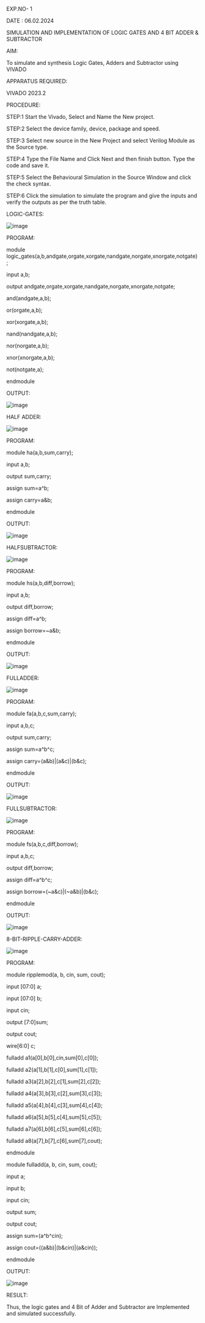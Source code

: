                                                                  
 EXP.NO- 1 

DATE : 06.02.2024

 SIMULATION AND IMPLEMENTATION OF LOGIC GATES AND 4 BIT ADDER & SUBTRACTOR 

AIM: 

   To simulate and synthesis Logic Gates, Adders and Subtractor using VIVADO 

APPARATUS REQUIRED: 

  VIVADO 2023.2 

PROCEDURE: 

STEP:1 Start the Vivado, Select and Name the New project. 

STEP:2 Select the device family, device, package and speed. 

STEP:3 Select new source in the New Project and select Verilog Module as the Source type. 

STEP:4 Type the File Name and Click Next and then finish button. Type the code and save it. 

STEP:5 Select the Behavioural Simulation in the Source Window and click the check syntax. 

STEP:6 Click the simulation to simulate the program and give the inputs and verify the outputs as per the truth table.

 
LOGIC-GATES: 

![image](https://github.com/Padmeshwaraan/VLSI-Experiments-1/assets/160568747/598eb676-fc4f-4543-a08b-60624c2c1419)
                            
PROGRAM: 

module logic_gates(a,b,andgate,orgate,xorgate,nandgate,norgate,xnorgate,notgate);

input a,b;

output andgate,orgate,xorgate,nandgate,norgate,xnorgate,notgate;

and(andgate,a,b);

or(orgate,a,b);

xor(xorgate,a,b);

nand(nandgate,a,b);

nor(norgate,a,b);

xnor(xnorgate,a,b);

not(notgate,a);

endmodule

OUTPUT:       


![image](https://github.com/Padmeshwaraan/VLSI-Experiments-1/assets/160568747/0bf7de7a-e772-4f1b-a1ac-76278dc145a5)

HALF ADDER: 


![image](https://github.com/Padmeshwaraan/VLSI-Experiments-1/assets/160568747/1efa0cef-9db7-441b-aad9-4accd714defe)

PROGRAM: 

module ha(a,b,sum,carry);

input a,b;

output sum,carry;

assign sum=a^b;

assign carry=a&b;

endmodule

OUTPUT:


![image](https://github.com/Padmeshwaraan/VLSI-Experiments-1/assets/160568747/7c204f4f-e3dd-4060-bdff-93e019fd3ba2)

HALFSUBTRACTOR:


![image](https://github.com/Padmeshwaraan/VLSI-Experiments-1/assets/160568747/c21b7c8d-c134-4467-b903-6ccf3c576cf6)

PROGRAM: 

module hs(a,b,diff,borrow);

input a,b; 

output diff,borrow;

assign diff=a^b; 

assign borrow=~a&b;

endmodule

OUTPUT:


![image](https://github.com/Padmeshwaraan/VLSI-Experiments-1/assets/160568747/3937e7e8-af45-468d-b05c-05c37d9d68d8)

FULLADDER: 


![image](https://github.com/Padmeshwaraan/VLSI-Experiments-1/assets/160568747/8020948e-1de8-4d83-8531-52532675485c)

PROGRAM: 

module fa(a,b,c,sum,carry);

input a,b,c; 

output sum,carry;

assign sum=a^b^c; 

assign carry=(a&b)|(a&c)|(b&c);

endmodule

OUTPUT:


![image](https://github.com/Padmeshwaraan/VLSI-Experiments-1/assets/160568747/9a51b020-a484-4b9b-b016-f93b67b9b303)

FULLSUBTRACTOR: 


![image](https://github.com/Padmeshwaraan/VLSI-Experiments-1/assets/160568747/c1a5ac2a-235a-47b6-9e5a-5d0487fdb3e0)

PROGRAM: 

module fs(a,b,c,diff,borrow);

input a,b,c;

output diff,borrow;

assign diff=a^b^c; 

assign borrow=(~a&c)|(~a&b)|(b&c); 

endmodule

OUTPUT:


![image](https://github.com/Padmeshwaraan/VLSI-Experiments-1/assets/160568747/5fda3116-d45e-4562-8083-edac1099f3ce)

 8-BIT-RIPPLE-CARRY-ADDER: 
 
 
 ![image](https://github.com/Padmeshwaraan/VLSI-Experiments-1/assets/160568747/b90d6719-3f52-437b-a37d-be4a12f989b5)

PROGRAM: 

module ripplemod(a, b, cin, sum, cout);

input [07:0] a;

input [07:0] b;

input cin;

output [7:0]sum;

output cout;

wire[6:0] c;

fulladd a1(a[0],b[0],cin,sum[0],c[0]);

fulladd a2(a[1],b[1],c[0],sum[1],c[1]);

fulladd a3(a[2],b[2],c[1],sum[2],c[2]);

fulladd a4(a[3],b[3],c[2],sum[3],c[3]);

fulladd a5(a[4],b[4],c[3],sum[4],c[4]);

fulladd a6(a[5],b[5],c[4],sum[5],c[5]);

fulladd a7(a[6],b[6],c[5],sum[6],c[6]);

fulladd a8(a[7],b[7],c[6],sum[7],cout);

endmodule

module fulladd(a, b, cin, sum, cout);

input a;

input b;

input cin;

output sum;

output cout;

assign sum=(a^b^cin);

assign cout=((a&b)|(b&cin)|(a&cin));

endmodule

OUTPUT: 


![image](https://github.com/Padmeshwaraan/VLSI-Experiments-1/assets/160568747/58adbe5a-8aa9-4862-94f3-3af09e0aef9b)

RESULT:

Thus, the logic gates and 4 Bit of Adder and Subtractor are Implemented 
and simulated successfully.

 



